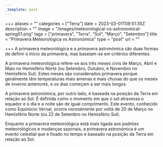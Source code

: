 ```yaml
---
_template: post
---
```




+++
aliases = ""
categories = ["Terra"]
date = 2023-03-01T09:51:35Z
description = ""
image = "/images/meteorological-vs-astronomical-spring01.png"
tags = ["primavera", "Terra", "Sol", "Março", "Setembro"]
title = "Primavera Meteorológica vs Astronómica"
type = "post"
url = ""

+++
A primavera meteorológica e a primavera astronómica são duas formas de definir o início da primavera, mas baseiam-se em critérios diferentes.

A primavera meteorológica refere-se aos três meses civis de Março, Abril e Maio no Hemisfério Norte (ou Setembro, Outubro, e Novembro no Hemisfério Sul). Estes meses são considerados primavera porque geralmente têm temperaturas mais amenas e mais chuvas do que os meses de inverno anteriores, e os dias começam a ser mais longos.

A primavera astronómica, por outro lado, é baseada na posição da Terra em relação ao Sol. É definida como o momento em que o sol atravessa o equador e o dia e a noite são de igual comprimento. Este evento, conhecido como Equinócio Vernal, ocorre normalmente por volta de 20 de Março no Hemisfério Norte (ou 22 de Setembro no Hemisfério Sul).

Enquanto a primavera meteorológica está mais ligada aos padrões meteorológicos e mudanças sazonais, a primavera astronómica é um evento celestial que é fixado no tempo e baseado na posição da Terra em relação ao Sol.
